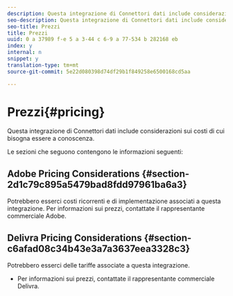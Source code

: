 ```yaml
---
description: Questa integrazione di Connettori dati include considerazioni sui costi di cui bisogna essere a conoscenza.
seo-description: Questa integrazione di Connettori dati include considerazioni sui costi di cui bisogna essere a conoscenza.
seo-title: Prezzi
title: Prezzi
uuid: 0 a 37989 f-e 5 a 3-44 c 6-9 a 77-534 b 282168 eb
index: y
internal: n
snippet: y
translation-type: tm+mt
source-git-commit: 5e22d080398d74df29b1f849258e6500168cd5aa

---
```



# Prezzi{#pricing}

Questa integrazione di Connettori dati include considerazioni sui costi di cui bisogna essere a conoscenza.

Le sezioni che seguono contengono le informazioni seguenti:

## Adobe Pricing Considerations {#section-2d1c79c895a5479bad8fdd97961ba6a3}

Potrebbero esserci costi ricorrenti e di implementazione associati a questa integrazione. Per informazioni sui prezzi, contattate il rappresentante commerciale Adobe.

## Delivra Pricing Considerations {#section-c6afad08c34b43e3a7a3637eea3328c3}

Potrebbero esserci delle tariffe associate a questa integrazione.

* Per informazioni sui prezzi, contattate il rappresentante commerciale Delivra.

